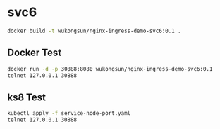 # svc6

```bash
docker build -t wukongsun/nginx-ingress-demo-svc6:0.1 .
```

## Docker Test
```bash
docker run -d -p 30888:8080 wukongsun/nginx-ingress-demo-svc6:0.1
telnet 127.0.0.1 30888
```

## ks8 Test
```bash
kubectl apply -f service-node-port.yaml
telnet 127.0.0.1 30888
```

